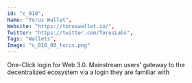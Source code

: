 ```yaml
--- 
id: "c_018", 
Name: "Torus Wallet", 
Website: "https://toruswallet.io/", 
Twitter: "https://twitter.com/TorusLabs", 
Tags: "Wallets", 
Image: "c_018_00_torus.png" 
--- 
```

<!--lang:en--> 
One-Click login for Web 3.0. Mainstream users' gateway to the decentralized ecosystem via a login they are familiar with
<!--lang:es--] 
One-Click login for Web 3.0. Mainstream users' gateway to the decentralized ecosystem via a login they are familiar with
<!--lang:de--] 
One-Click login for Web 3.0. Mainstream users' gateway to the decentralized ecosystem via a login they are familiar with
<!--lang:fr--] 
One-Click login for Web 3.0. Mainstream users' gateway to the decentralized ecosystem via a login they are familiar with
<!--lang:pl--] 
One-Click login for Web 3.0. Mainstream users' gateway to the decentralized ecosystem via a login they are familiar with
<!--lang:pt--] 
One-Click login for Web 3.0. Mainstream users' gateway to the decentralized ecosystem via a login they are familiar with
[!--lang:*--> 
